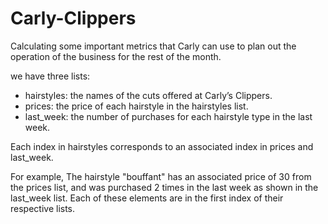 # Carly-Clippers
Calculating some important metrics that Carly can use to plan out the operation of the business for the rest of the month.

we have three lists:

- hairstyles: the names of the cuts offered at Carly’s Clippers.
- prices: the price of each hairstyle in the hairstyles list.
- last_week: the number of purchases for each hairstyle type in the last week.

Each index in hairstyles corresponds to an associated index in prices and last_week.

For example, The hairstyle "bouffant" has an associated price of 30 from the prices list, and was purchased 2 times in the last week as shown in the last_week list. Each of these elements are in the first index of their respective lists.

